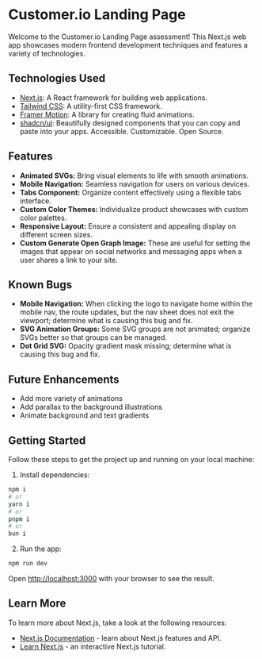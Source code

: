 # Customer.io Landing Page

Welcome to the Customer.io Landing Page assessment! This Next.js web app showcases modern frontend development techniques and features a variety of technologies.

## Technologies Used

- [Next.js](https://nextjs.org/): A React framework for building web applications.
- [Tailwind CSS](https://tailwindcss.com/): A utility-first CSS framework.
- [Framer Motion](https://www.framer.com/motion/): A library for creating fluid animations.
- [shadcn/ui](https://github.com/shadcn/ui): Beautifully designed components that you can copy and paste into your apps. Accessible. Customizable. Open Source.

## Features

- **Animated SVGs:** Bring visual elements to life with smooth animations.
- **Mobile Navigation:** Seamless navigation for users on various devices.
- **Tabs Component:** Organize content effectively using a flexible tabs interface.
- **Custom Color Themes:** Individualize product showcases with custom color palettes.
- **Responsive Layout:** Ensure a consistent and appealing display on different screen sizes.
- **Custom Generate Open Graph Image:** These are useful for setting the images that appear on social networks and messaging apps when a user shares a link to your site.

## Known Bugs

- **Mobile Navigation:** When clicking the logo to navigate home within the mobile nav, the route updates, but the nav sheet does not exit the viewport; determine what is causing this bug and fix.
- **SVG Animation Groups:** Some SVG groups are not animated; organize SVGs better so that groups can be managed.
- **Dot Grid SVG:** Opacity gradient mask missing; determine what is causing this bug and fix.

## Future Enhancements

- Add more variety of animations
- Add parallax to the background illustrations
- Animate background and text gradients

## Getting Started

Follow these steps to get the project up and running on your local machine:

1. Install dependencies:

```bash
npm i
# or
yarn i
# or
pnpm i
# or
bun i
```

2. Run the app:

```bash
npm run dev
```

Open [http://localhost:3000](http://localhost:3000) with your browser to see the result.

## Learn More

To learn more about Next.js, take a look at the following resources:

- [Next.js Documentation](https://nextjs.org/docs) - learn about Next.js features and API.
- [Learn Next.js](https://nextjs.org/learn) - an interactive Next.js tutorial.
